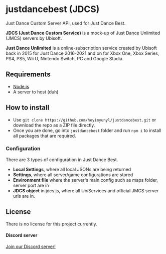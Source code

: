 # justdancebest (JDCS)
Just Dance Custom Server API, used for Just Dance Best.

**JDCS (Just Dance Custom Service)** is a mock-up of Just Dance Unlimited (JMCS) servers by Ubisoft.

**Just Dance Unlimited** is a online-subscription service created by Ubisoft back in 2015 for Just Dance 2016-2021 and on for Xbox One, Xbox Series, PS4, PS5, Wii U, Nintendo Switch, PC and Google Stadia.

## Requirements
- [Node.js](https://nodejs.org/)
- A server to host (duh)
## How to install

- Use `git clone https://github.com/heyimyunyl/justdancebest.git` or download the repo as a ZIP file directly.
- Once you are done, go into `justdancebest` folder and run `npm i` to install all packages that are required.

### Configuration
There are 3 types of configuration in Just Dance Best. 
- **Local Settings**, where all local JSONs are being returned
- **Settings**, where all server/game configurations are stored
- **Environment file** where the server's main config such as maps folder, server port are in
- **JDCS object** in jdcs.js, where all UbiServices and official JMCS server urls are in.

## License
There is no license for this project currently.

#### Discord server
[Join our Discord server!](https://discord.gg/FkSpSmXrwT)
